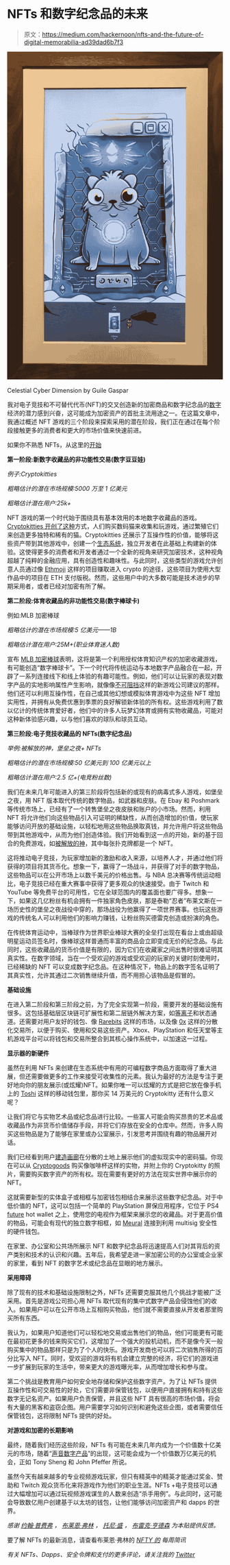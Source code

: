 # NFTs 和数字纪念品的未来

> 原文：<https://medium.com/hackernoon/nfts-and-the-future-of-digital-memorabilia-ad39dad6b7f3>

![](img/99b7c97aaa51e54c9e79ce2ad84587b3.png)

Celestial Cyber Dimension by Guile Gaspar

我对电子竞技和不可替代代币(NFT)的交叉创造新的加密商品和数字纪念品的[数字](https://hackernoon.com/tagged/digital)经济的潜力感到兴奋，这可能成为加密资产的首批主流用途之一。在这篇文章中，我通过概述 NFT 游戏的三个阶段来探索采用的潜在阶段，我们正在通过在每个阶段接触更多的消费者和更大的市场价值来快速前进。

如果你不熟悉 NFTs，从这里的[开始](https://hackernoon.com/an-overview-of-non-fungible-tokens-5f140c32a70a)

**第一阶段:新数字收藏品的非功能性交易(数字豆豆娃)**

*例子:Cryptokitties*

*粗略估计的潜在市场规模:5000 万至 1 亿美元*

*粗略估计潜在用户:25k+*

NFT 游戏的第一个时代始于围绕具有基本效用的本地数字收藏品的游戏。 [Cryptokitties 开创了这种](https://www.nytimes.com/2017/12/28/style/cryptokitties-want-a-blockchain-snuggle.html)方式，人们购买数码猫来收集和玩游戏，通过繁殖它们来创造更多独特和稀有的猫。Cryptokitties 还展示了互操作性的价值，能够将这些资产带到其他游戏中，创建一个[生态系统](/@CryptoKitties/welcome-to-the-kittyverse-1e7fb65c8c55)，独立开发者在此基础上构建新的体验。这使得更多的消费者和开发者通过一个全新的视角来研究加密技术，这种视角超越了纯粹的金融应用，具有创造性和趣味性。与此同时，这些类型的游戏允许创意人员通过像 [Ethmoji](https://ethmoji.io/) 这样的项目赚取进入 crypto 的途径，这些项目为使用大型作品中的项目在 ETH 支付版税。然而，这些用户中的大多数可能是技术进步的早期采用者，或者已经对加密有所了解。

**第二阶段:体育收藏品的非功能性交易(数字棒球卡)**

例如:MLB 加密棒球

*粗略估计的潜在市场规模:5 亿美元——1B*

*粗略估计潜在用户:25M+(职业体育迷人数)*

宣布 [MLB 加密棒球](https://finance.yahoo.com/news/exclusive-major-league-baseball-going-crypto-134033104.html)表明，这将是第一个利用授权体育知识产权的加密收藏游戏，有可能创造“数字棒球卡”。下一个时代将传统运动与本地数字产品融合在一起，开辟了一系列连接线下和线上体验的有趣可能性。例如，他们可以让玩家的表现对数字产品的实地影响属性产生影响，就像像[不可阻挡](https://techcrunch.com/2018/06/28/unblockable/)这样的新游戏公司建议的那样。他们还可以利用互操作性，在自己或其他幻想或模拟体育游戏中为这些 NFT 增加实用性，并拥有从免费优惠到季票的良好解锁新体验的所有权。这些游戏利用了数以亿计的传统体育爱好者，他们中的许多人玩梦幻体育或拥有实物收藏品，可能对这种新体验感兴趣，以与他们喜欢的球队和球员互动。

**第三阶段:电子竞技收藏品的 NFTs(数字纪念品)**

*举例:被解放的神，堡垒之夜+ NFTs*

*粗略估计的潜在市场规模:50 亿美元到 100 亿美元以上*

*粗略估计潜在用户:2.5 亿+(电竞粉丝数)*

我们在未来几年可能进入的第三阶段将包括新的或现有的病毒式多人游戏，如堡垒之夜，用 NFT 版本取代传统的数字物品，如武器和皮肤。在 Ebay 和 Poshmark 等传统市场上，已经有了一个转售堡垒之夜皮肤和账户的小市场。然而，利用 NFT 将允许他们向这些物品引入可证明的稀缺性，从而创造增加的价值，使玩家能够访问开放的基础设施，以轻松地用这些物品换取真钱，并允许用户将这些物品带到其他游戏中，从而为他们创造体验。我们开始看到这一点的开始，新的基于回合的免费游戏，如[被解放的神](https://godsunchained.com/)，其中每张扑克牌都是一个 NFT。

这将推动电子竞技，为玩家增加新的激励和收入来源，以培养人才，并通过他们将获得的项目将其货币化。想象一下，赢得了一场战斗，并获得了对手的数字物品，这些物品可以在公开市场上以数千美元的价格出售。与 NBA 总决赛等传统运动相比，电子竞技已经在重大赛事中获得了更多观众的快速接受。由于 Twitch 和 YouTube 等免费平台的可用性，它在全球范围内的覆盖面也要广得多。想象一下，如果这几亿粉丝有机会拥有一件独家角色皮肤，那是泰勒“忍者”布莱文斯在一场历史性的堡垒之夜战役中穿的，那场战役为他赢得了一项世界赛事。也玩这些游戏的传统名人可以利用他们的影响力赚钱，让粉丝购买德雷克创造或扮演的角色。

在传统体育运动中，当棒球作为世界职业棒球大赛的全垒打出现在看台上或由超级明星运动员签名时，像棒球这样普通而丰富的商品会立即变成无价的纪念品。与此同时，这些收藏品的货币价值是有限的，因为它们在收藏家之间出售时很难证明其真实性。在数字领域，当在一个受欢迎的游戏或受欢迎的玩家的关键时刻使用时，已经稀缺的 NFT 可以变成数字纪念品。在这种情况下，物品上的数字签名证明了其真实性，允许其通过二次销售继续升值，而不用担心该物品是假冒的。

**基础设施**

在进入第二阶段和第三阶段之前，为了完全实现第一阶段，需要开发的基础设施有很多。这包括基础层区块链可扩展性和第二层链外解决方案，如[等离子](/loom-network/plasma-cash-initial-release-plasma-backed-nfts-now-available-on-loom-network-sidechains-37976d0cfccd)和状态通道。还需要对用户友好的钱包、像 [Rarebits](https://rarebits.io/) 这样的市场，以及像 [0x](https://blog.0xproject.com/sneak-peek-0x-trade-widget-cbd13305407d) 这样的分散化交易所，以便于购买、使用和交易这些资产。Xbox、PlayStation 和任天堂等主机游戏平台可以将钱包和交易所整合到其核心操作系统中，以加速这一过程。

**显示器的新硬件**

虽然在利用 NFTs 来创建在生态系统中有用的可编程数字商品方面取得了重大进展，但还需要做更多的工作来接受可收集性的元素。我认为最好的方法是专注于更好地向你的朋友展示(或炫耀)NFT。如果你唯一可以炫耀的方式是把它放在像手机上的 [Toshi](https://blog.toshi.org/toshi-wallet-now-supports-erc20-tokens-and-erc721-collectibles-e718775895aa) 这样的移动钱包里，那你买 14 万美元的 Cryptokitty 还有什么意义呢？

让我们将它与实物艺术品或纪念品进行比较。一些富人可能会购买昂贵的艺术品或收藏品作为非货币价值储存手段，并将它们存放在安全的仓库中。然而，许多人购买这些物品是为了能够在家里或办公室展示，引发思考并围绕有趣的物品展开对话。

我们已经看到用户[建造画廊](https://twitter.com/acl_crypto/status/997224290566144001)在分散的土地上展示他们的虚拟现实中的密码猫。你现在可以从 [Cryptogoods](https://cryptogoods.co/) 购买像咖啡杯这样的实物，并附上你的 Cryptokitty 的照片，需要购买数字资产的所有权。现在需要有更好的方法在现实世界中展示你的 NFT。

这就需要新型的实体盒子或相框与加密钱包相结合来展示这些数字纪念品。对于中低价值的 NFT，这可以包括一个简单的 PlayStation 屏保应用程序，它位于 PS4 [future](https://hackernoon.com/tagged/future) hot wallet 之上，使用您的电视作为框架来展示您的收藏品。对于更高价值的物品，可能会有现代的独立数字相框，如 [Meural](https://meural.com/) 连接到利用 multisig 安全性的硬件钱包。

在家里、办公室和公共场所展示 NFT 和数字纪念品将迅速提高人们对其背后的资产类别和技术的认识和兴趣。五年后，我希望走进一家加密公司的办公室或企业家的家里，看到 NFT 的数字艺术或纪念品在显眼的地方展示。

**采用障碍**

除了现有的技术和基础设施限制之外，NFTs 还需要克服其他几个挑战才能被广泛采用。首先是游戏公司担心用 NFTs 取代现有的集中式数字产品会侵蚀他们的收入。如果用户可以在公开市场上互相购买物品，他们就不需要直接从开发者那里购买所有东西。

我认为，如果用户知道他们可以轻松地交易或出售他们的物品，他们可能更有可能在最初花更多的钱来购买它们，这增加了一个强大的投机动机，而不是像今天一般购买集中的物品那样只是为了个人的快乐。游戏开发商也可以将二次销售所得的百分比写入 NFT。同时，受欢迎的游戏将有机会建立完整的经济，将它们的游戏进一步扩展到玩家的生活中，带来更大的游戏曝光率，从而增加增长和参与度。

第二个挑战是教育用户如何安全地存储和保护这些数字资产。为了让 NFTs 提供互操作性和可交易性的好处，它们需要非保管钱包，以便用户直接拥有和持有这些数字无记名资产。如果用户负责保管，并且这些 NFT 具有很高的市场价值，将会有大量的黑客和盗窃企图。用户需要学习如何识别和避免这些企图，或者需要信任保管钱包，这将限制 NFTs 提供的好处。

**对游戏和加密的长期影响**

最终，随着我们经历这些阶段，NFTs 有可能在未来几年内成为一个价值数十亿美元的市场，随着“[声音数字产品](https://www.tonysheng.com/sound-digital-goods)”的出现，这可能会成为一个价值数万亿美元的机会，正如 Tony Sheng 和 John Pfeffer 所说。

虽然今天有越来越多的专业视频游戏玩家，但只有精英中的精英才能通过奖金、赞助和 Twitch 观众货币化来将游戏作为他们的职业生涯。NFTs +电子竞技可以通过大幅增加可以通过玩视频游戏谋生的人数来创造“杀手用例”。与此同时，这可能会导致数亿用户创建基于以太坊的钱包，让他们能够访问加密资产和 dapps 的世界。

*感谢* [*约翰·普费弗*](https://twitter.com/jlppfeffer?lang=en) *，* [*布莱恩·弗林*](https://twitter.com/Flynnjamm?lang=en) *，* [*托尼·盛*](https://twitter.com/tonysheng) *，* [*布雷克·亨德森*](https://twitter.com/HendoVentures?lang=en) *为本贴提供反馈。*

要了解 NFTs 的最新消息，请查看布莱恩·弗林的 [*NFTY 的*](/@brianubiquik/nfty-news-13-donations-are-the-killer-use-case-for-nfts-592cda30d515) *每周简讯*

*有关 NFTs、Dapps、安全令牌和支付的更多评论，请关注我的* [*Twitter*](https://twitter.com/csheffield3)